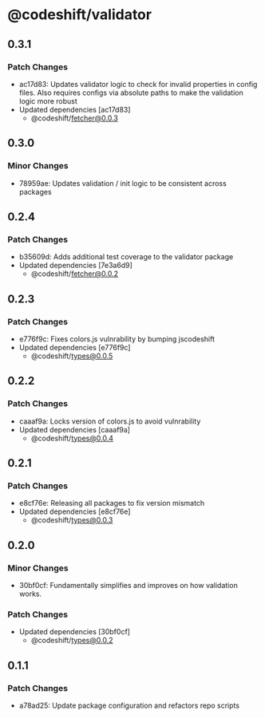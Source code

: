 # @codeshift/validator

## 0.3.1

### Patch Changes

- ac17d83: Updates validator logic to check for invalid properties in config files. Also requires configs via absolute paths to make the validation logic more robust
- Updated dependencies [ac17d83]
  - @codeshift/fetcher@0.0.3

## 0.3.0

### Minor Changes

- 78959ae: Updates validation / init logic to be consistent across packages

## 0.2.4

### Patch Changes

- b35609d: Adds additional test coverage to the validator package
- Updated dependencies [7e3a6d9]
  - @codeshift/fetcher@0.0.2

## 0.2.3

### Patch Changes

- e776f9c: Fixes colors.js vulnrability by bumping jscodeshift
- Updated dependencies [e776f9c]
  - @codeshift/types@0.0.5

## 0.2.2

### Patch Changes

- caaaf9a: Locks version of colors.js to avoid vulnrability
- Updated dependencies [caaaf9a]
  - @codeshift/types@0.0.4

## 0.2.1

### Patch Changes

- e8cf76e: Releasing all packages to fix version mismatch
- Updated dependencies [e8cf76e]
  - @codeshift/types@0.0.3

## 0.2.0

### Minor Changes

- 30bf0cf: Fundamentally simplifies and improves on how validation works.

### Patch Changes

- Updated dependencies [30bf0cf]
  - @codeshift/types@0.0.2

## 0.1.1

### Patch Changes

- a78ad25: Update package configuration and refactors repo scripts
